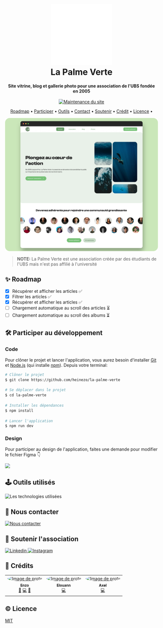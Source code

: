<h1 align="center">
    <br>
    <a href="https://la-palme-verte.vercel.app/">
        <img src="/public/logo-white.svg" alt="Logo de l'association" width="200">
    </a>
    <br>
    La Palme Verte
</h1>

<h4 align="center">Site vitrine, blog et gallerie photo pour une association de l'UBS fondée en 2005</h4>

<p align="center">
    <a href="https://la-palme-verte.vercel.app/">
        <img src="https://img.shields.io/website-up-down-green-red/https/la-palme-verte.vercel.app.svg" alt="Maintenance du site">
    </a>
</p>

<p align="center">
  <a href="#✨-roadmap">Roadmap</a> •
  <a href="#🛠️-participer-au-développement">Participer</a> •
  <a href="#🕹️-outils-utilisés">Outils</a> •
  <a href="#👋-nous-contacter">Contact</a> •
  <a href="#🫶-soutenir-l'association">Soutenir</a> •
  <a href="#🤠-crédits">Crédit</a> •
  <a href="#©-licence">Licence</a> •
</p>

![Screenshot du site](/public/README/exemple.png)

> **NOTE:** La Palme Verte est une association créée par des étudiants de l'UBS mais n'est pas affilié à l'université

## ✨ Roadmap

- [x] Récupérer et afficher les articles ✅
- [x] Filtrer les articles ✅
- [x] Récupérer et afficher les articles ✅
- [ ] Chargement automatique au scroll des articles ⏳
- [ ] Chargement automatique au scroll des albums ⏳

## 🛠️ Participer au développement

### Code

Pour clôner le projet et lancer l'application, vous aurez besoin d'installer [Git](https://git-scm.com) et [Node.js](https://nodejs.org/en/download/) (qui installe [npm](http://npmjs.com)). Depuis votre terminal:

```bash
# Clôner le projet
$ git clone https://github.com/heinezo/la-palme-verte

# Se déplacer dans le projet
$ cd la-palme-verte

# Installer les dépendances
$ npm install

# Lancer l'application
$ npm run dev
```

### Design

Pour participer au design de l'application, faites une demande pour modifier le fichier Figma 👇

<a href="https://www.figma.com/file/1AKuvHZ7jYKJrlArmCRgyQ/Maquette?type=design&node-id=719%3A268&mode=design&t=Uxi76OzU7h8sE62j-1">
    <img src="https://img.shields.io/badge/Figma-F24E1E?style=for-the-badge&logo=figma&logoColor=white" />
</a>

## 🕹️ Outils utilisés

<img src="https://skillicons.dev/icons?i=react,tailwind,nextjs,vercel,notion" alt="Les technologies utilisées" />

## 👋 Nous contacter

<a href="https://discord.gg/uFhuDUmPAx" target="_blank">
    <img src="https://skillicons.dev/icons?i=discord" alt="Nous contacter">
</a>

## 🫶 Soutenir l'association


<a href="https://www.linkedin.com/company/la-palme-verte-lpv/" target="_blank">
    <img src="https://skillicons.dev/icons?i=linkedin" alt="Linkedin">
</a>
<a href="https://instagram.com/la_palme_verte?igshid=MzRlODBiNWFlZA==" target="_blank">
    <img src="https://skillicons.dev/icons?i=instagram" alt="Instagram">
</a>

## 🤠 Crédits

<table>
    <tr>
        <td align="center">
            <a href="https://github.com/HeineZo">
                <img src="https://avatars.githubusercontent.com/u/85509892?v=4" width="100px;" alt="Image de profil" style="border-radius: 100%"/>
                <br />
                <sub><b>Enzo</b></sub>
            </a>
            <br />
            <a href="#👋-nous-contacter" title="Communication">💬</a> 
            <a href="#✨-roadmap" title="Code">💻</a> 
            <a href="#design" title="Design">🎨</a> 
        </td>
        <td align="center">
            <a href="https://github.com/elucas0">
                <img src="https://avatars.githubusercontent.com/u/78381830?v=4" width="100px;" alt="Image de profil" style="border-radius: 100%"/>
                <br />
                <sub><b>Elouann</b></sub>
            </a>
            <br />
            <a href="#✨-roadmap" title="Code">💻</a> 
        </td>
        <td align="center">
            <a href="https://github.com/aspenne">
                <img src="https://avatars.githubusercontent.com/u/94619562?v=4" width="100px;" alt="Image de profil" style="border-radius: 100%"/>
                <br />
                <sub><b>Axel</b></sub>
            </a>
            <br />
            <a href="#✨-roadmap" title="Code">💻</a> 
        </td>
    </tr>
</table>

## © Licence

[MIT](LICENSE)
